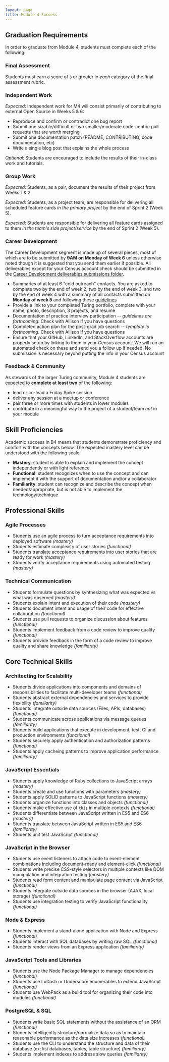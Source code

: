 ```yaml
---
layout: page
title: Module 4 Success
---
```


## Graduation Requirements

In order to graduate from Module 4, students must complete each of the following:

### Final Assessment

Students must earn a score of `3` or greater in *each* category of the final assessment rubric.

### Independent Work

*Expected*: Independent work for M4 will consist primarily of contributing to external Open Source in Weeks 5 & 6:

* Reproduce and confirm or contradict one bug report
* Submit one sizable/difficult or two smaller/moderate code-centric pull requests that are worth merging
* Submit one documentation patch (README, CONTRIBUTING, code documentation, etc)
* Write a single blog post that explains the whole process

*Optional*: Students are encouraged to include the results of their in-class work and tutorials.

### Group Work

*Expected*: Students, as a pair, document the results of their project from Weeks 1 & 2.

*Expected*: Students, as a project team, are responsible for delivering all scheduled feature cards *in the primary project* by the end of Sprint 2 (Week 5).

*Expected*: Students are responsible for delivering all feature cards assigned to them *in the team's side project/service* by the end of Sprint 2 (Week 5).

### Career Development

The Career Development segment is made up of several pieces, most of which are to be submitted by **9AM on Monday of Week 6** unless otherwise noted though it is suggested that you send them earlier if possible. All deliverables except for your Census account check should be submitted in the [Career Development deliverables submissions folder](https://github.com/turingschool/career-development-curriculum/tree/master/deliverable_submissions).

* Summaries of at least 6 "cold outreach" contacts. You are asked to complete two by the end of week 2, two by the end of week 3, and two by the end of week 4 with a summary of all contacts submitted on **Monday of week 5** and following these [guidelines](https://github.com/turingschool/career-development-curriculum/blob/master/module_four/cold_outreach_deliverable_guidelines.md)
* Provide a link to your completed Turing portfolio, complete with your name, photo, description, 3 projects, and resume
* Documentation of practice interview participation -- *guidelines are forthcoming*. Check with Allison if you have questions
* Completed action plan for the post-grad job search -- *template is forthcoming*. Check with Allison if you have questions
* Ensure that your GitHub, LinkedIn, and StackOverflow accounts are properly setup by linking to them in your Census account. We will run an automated check on these and send you a follow up if needed. No submission is necessary beyond putting the info in your Census account

### Feedback & Community

As stewards of the larger Turing community, Module 4 students are expected to **complete at least two** of the following:

* lead or co-lead a Friday Spike session
* deliver any session at a meetup or conference
* pair three or more times with students in lower modules
* contribute in a meaningful way to the project of a student/team *not* in your module

## Skill Proficiencies

Academic success in B4 means that students demonstrate proficiency and comfort with the concepts below. The expected mastery level can be understood with the following scale:

* **Mastery**: student is able to explain and implement the concept independently or with light reference
* **Functional**: student recognizes when to use the concept and can implement it with the support of documentation and/or a collaborator
* **Familiarity**: student can recognize and describe the concept when needed/appropriate, but is not able to implement the technology/technique

## Professional Skills

### Agile Processes

* Students use an agile process to turn acceptance requirements into deployed software *(mastery)*
* Students estimate complexity of user stories *(functional)*
* Students translate acceptance requirements into user stories that are ready for work *(mastery)*
* Students verify acceptance requirements using automated testing *(mastery)*

### Technical Communication

* Students formulate questions by synthesizing what was expected vs what was observed *(mastery)*
* Students explain intent and execution of their code *(mastery)*
* Students document intent and usage of their code for effective collaboration *(functional)*
* Students use pull requests to organize discussion about features *(functional)*
* Students implement feedback from a code review to improve quality *(functional)*
* Students provide feedback in the form of a code review to improve quality and share knowledge *(familiarity)*

## Core Technical Skills

### Architecting for Scalability

* Students divide applications into components and domains of responsibilities to facilitate multi-developer teams *(functional)*
* Students abstract external dependencies and services to provide flexibility *(familiarity)*
* Students integrate outside data sources (Files, APIs, databases) *(functional)*
* Students communicate across applications via message queues *(familiarity)*
* Students build applications that execute in development, test, CI and production environments *(functional)*
* Students securely apply authentication and authorization patterns *(functional)*
* Students apply cacheing patterns to improve application performance *(familiarity)*

### JavaScript Essentials

* Students apply knowledge of Ruby collections to JavaScript arrays *(mastery)*
* Students create and use functions with parameters *(mastery)*
* Students apply SOLID patterns to JavaScript functions *(mastery)*
* Students organize functions into classes and objects *(functional)*
* Students make effective use of `this` in multiple contexts *(functional)*
* Students differentiate between JavaScript written in ES5 and ES6 *(mastery)*
* Students translate between JavaScript written in ES5 and ES6 *(familiarity)*
* Students unit test JavaScript *(functional)*

### JavaScript in the Browser

* Students use event listeners to attach code to event-element combinations including document-ready and element-click *(functional)*
* Students write precise CSS-style selectors in multiple contexts like DOM manipulation and integration testing *(mastery)*
* Students read form content and manipulate page content via JavaScript *(functional)*
* Students integrate outside data sources in the browser (AJAX, local storage) *(functional)*
* Students use integration testing to verify JavaScript functionality *(functional)*

### Node & Express

* Students implement a stand-alone application with Node and Express *(functional)*
* Students interact with SQL databases by writing raw SQL *(functional)*
* Students render views from an Express application *(familiarity)*

### JavaScript Tools and Libraries

* Students use the Node Package Manager to manage dependencies *(functional)*
* Students use LoDash or Underscore enumerables to extend JavaScript *(functional)*
* Students use WebPack as a build tool for organizing their code into modules *(functional)*

### PostgreSQL & SQL

* Students write basic SQL statements without the assistance of an ORM *(functional)*
* Students intelligently structure/normalize data so as to maintain reasonable performance as the data size increases *(functional)*
* Students use the CLI to understand the structure and data of their database (ex: list databases, tables, table structure) *(familiarity)*
* Students implement indexes to address slow queries *(familiarity)*
